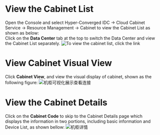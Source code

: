 # View the Cabinet List

Open the Console and select Hyper-Converged IDC -> Cloud Cabinet Service -> Resource Management -> Cabinet to view the Cabinet List as shown as below: </br>
Click on the **Data Center** tab at the top to switch the Data Center and view the Cabinet List separately.
![To view the cabinet list, click the link](https://github.com/jdcloudcom/en/blob/en-Cloud-Cabinet-Service/image/Hyper-Converged-IDC/Cloud-Cabinet-Service/CCS010.png)

# View Cabinet Visual View
Click **Cabinet View**, and view the visual display of cabinet, shown as the following figure:
![机柜可视化展示查看连接](https://github.com/jdcloudcom/en/blob/en-Cloud-Cabinet-Service/image/Hyper-Converged-IDC/Cloud-Cabinet-Service/CCS016.png)

# View the Cabinet Details
Click on the **Cabinet Code** to skip to the Cabinet Details page which displays the information in two portions, including basic information and Device List, as shown bellow:
![机柜详情](https://github.com/jdcloudcom/en/blob/en-Cloud-Cabinet-Service/image/Hyper-Converged-IDC/Cloud-Cabinet-Service/CCS012.png)


